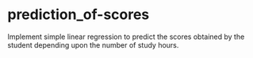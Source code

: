 # prediction_of-scores
Implement simple linear regression to predict the scores obtained by the student depending upon the number of study hours.
